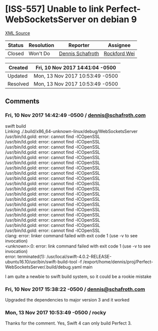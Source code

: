 # [ISS-557] Unable to link Perfect-WebSocketsServer on debian 9

[XML Source](./xml/ISS-557.xml)
<p></p>





Status|Resolution|Reporter|Assignee
------|----------|--------|--------
Closed|Won't Do|[Dennis Schafroth](dennis@schafroth.com)|[Rockford Wei]($rocky)





Created|Fri, 10 Nov 2017 14:41:04 -0500
-------|--------------
Updated|Mon, 13 Nov 2017 10:53:49 -0500
Resolved|Mon, 13 Nov 2017 10:53:49 -0500


## Comments




### Fri, 10 Nov 2017 14:42:49 -0500 / dennis@schafroth.com 

<p><p>swift build <br/>
Linking ./.build/x86_64-unknown-linux/debug/WebSocketsServer<br/>
/usr/bin/ld.gold: error: cannot find -lCOpenSSL<br/>
/usr/bin/ld.gold: error: cannot find -lCOpenSSL<br/>
/usr/bin/ld.gold: error: cannot find -lCOpenSSL<br/>
/usr/bin/ld.gold: error: cannot find -lCOpenSSL<br/>
/usr/bin/ld.gold: error: cannot find -lCOpenSSL<br/>
/usr/bin/ld.gold: error: cannot find -lCOpenSSL<br/>
/usr/bin/ld.gold: error: cannot find -lCOpenSSL<br/>
/usr/bin/ld.gold: error: cannot find -lCOpenSSL<br/>
/usr/bin/ld.gold: error: cannot find -lCOpenSSL<br/>
/usr/bin/ld.gold: error: cannot find -lCOpenSSL<br/>
/usr/bin/ld.gold: error: cannot find -lCOpenSSL<br/>
/usr/bin/ld.gold: error: cannot find -lCOpenSSL<br/>
/usr/bin/ld.gold: error: cannot find -lCOpenSSL<br/>
/usr/bin/ld.gold: error: cannot find -lCOpenSSL<br/>
/usr/bin/ld.gold: error: cannot find -lCOpenSSL<br/>
/usr/bin/ld.gold: error: cannot find -lCOpenSSL<br/>
/usr/bin/ld.gold: error: cannot find -lCOpenSSL<br/>
/usr/bin/ld.gold: error: cannot find -lCOpenSSL<br/>
/usr/bin/ld.gold: error: cannot find -lCOpenSSL<br/>
clang: error: linker command failed with exit code 1 (use -v to see invocation)<br/>
&lt;unknown&gt;:0: error: link command failed with exit code 1 (use -v to see invocation)<br/>
error: terminated(1): /usr/local/swift-4.0.2-RELEASE-ubuntu16.10/usr/bin/swift-build-tool -f /export/home/dennis/proj/Perfect-WebSocketsServer/.build/debug.yaml main</p>

<p>I am quite a newbie to swift build system, so it could be a rookie mistake</p></p>


### Fri, 10 Nov 2017 15:38:22 -0500 / dennis@schafroth.com 

<p><p>Upgraded the dependencies to major version 3 and it worked</p></p>


### Mon, 13 Nov 2017 10:53:49 -0500 / rocky 

<p><p>Thanks for the comment. Yes, Swift 4 can only build Perfect 3.</p></p>


